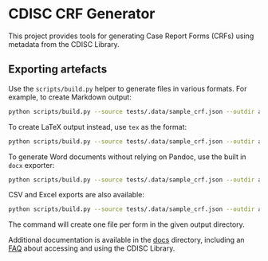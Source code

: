 # CDISC CRF Generator

This project provides tools for generating Case Report Forms (CRFs) using metadata from the CDISC Library.

## Exporting artefacts

Use the `scripts/build.py` helper to generate files in various formats. For example, to create Markdown output:

```bash
python scripts/build.py --source tests/.data/sample_crf.json --outdir artefacts --formats md
```

To create LaTeX output instead, use `tex` as the format:

```bash
python scripts/build.py --source tests/.data/sample_crf.json --outdir artefacts --formats tex
```

To generate Word documents without relying on Pandoc, use the built in `docx`
exporter:

```bash
python scripts/build.py --source tests/.data/sample_crf.json --outdir artefacts --formats docx
```

CSV and Excel exports are also available:

```bash
python scripts/build.py --source tests/.data/sample_crf.json --outdir artefacts --formats csv xlsx
```

The command will create one file per form in the given output directory.

Additional documentation is available in the [docs](docs/) directory, including an [FAQ](docs/FAQ.md) about accessing and using the CDISC Library.

